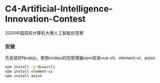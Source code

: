 # C4-Artificial-Intelligence-Innovation-Contest
2020中国高校计算机大赛人工智能创意赛

### 安装
先安装好Nodejs，使用nodejs的包管理器npm安装vue-cli、element-ui、axios
```bash
npm install -g @vue/cli
npm install element-ui
npm install axios
```